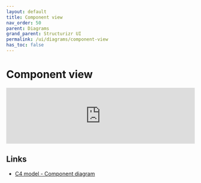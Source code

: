 ```yaml
---
layout: default
title: Component view
nav_order: 50
parent: Diagrams
grand_parent: Structurizr UI
permalink: /ui/diagrams/component-view
has_toc: false
---
```


# Component view

<iframe id="myEmbeddedDiagram" src="https://structurizr.com/embed/36141?diagram=Components&diagramSelector=false&iframe=myEmbeddedDiagram" width="100%" marginwidth="0" marginheight="0" frameborder="0" scrolling="no" allowfullscreen="true"></iframe>

<script type="text/javascript" src="https://static.structurizr.com/js/structurizr-embed.js"></script>

## Links

 - [C4 model - Component diagram](https://c4model.com/#ComponentDiagram)

